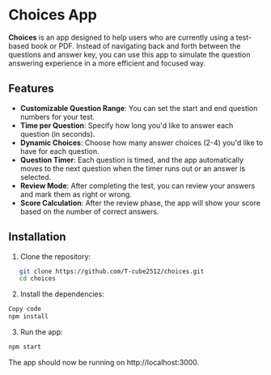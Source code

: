 # Choices App

**Choices** is an app designed to help users who are currently using a test-based book or PDF. Instead of navigating back and forth between the questions and answer key, you can use this app to simulate the question answering experience in a more efficient and focused way.

## Features

- **Customizable Question Range**: You can set the start and end question numbers for your test.
- **Time per Question**: Specify how long you'd like to answer each question (in seconds).
- **Dynamic Choices**: Choose how many answer choices (2-4) you'd like to have for each question.
- **Question Timer**: Each question is timed, and the app automatically moves to the next question when the timer runs out or an answer is selected.
- **Review Mode**: After completing the test, you can review your answers and mark them as right or wrong.
- **Score Calculation**: After the review phase, the app will show your score based on the number of correct answers.

## Installation

1. Clone the repository:

```bash
   git clone https://github.com/T-cube2512/choices.git
   cd choices
```
2. Install the dependencies:

```bash
Copy code
npm install
```

3. Run the app:

```bash
npm start
```

The app should now be running on http://localhost:3000.